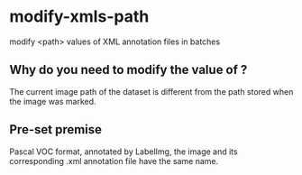 # modify-xmls-path
modify &lt;path> values of XML annotation files in batches


## Why do you need to modify the value of <path>?
The current image path of the dataset is different from the path stored when the image was marked.

## Pre-set premise
Pascal VOC format, annotated by LabelImg, the image and its corresponding .xml annotation file have the same name.

